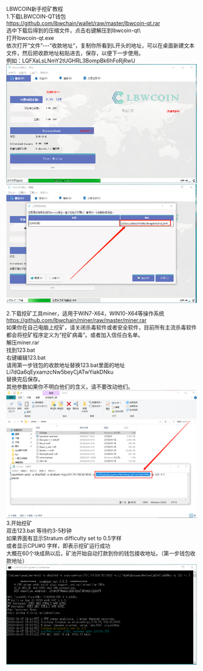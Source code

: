 LBWCOIN新手挖矿教程  
1.下载LBWCOIN-QT钱包  
https://github.com/lbwchain/wallet/raw/master/lbwcoin-qt.rar  
选中下载后得到的压缩文件，点击右键解压到lbwcoin-qt\  
打开lbwcoin-qt.exe  
依次打开“文件”---“收款地址”，复制你所看到L开头的地址，可以在桌面新建文本文件，然后把收款地址粘贴进去，保存，以便下一步使用。  
例如：LQFXaLsLNmY2tUGHRL3BompBk6hFoRjRwU  
![Image](https://github.com/lbwchain/miner/blob/master/wallet-1.png)
![Image](https://github.com/lbwchain/miner/blob/master/wallet-2.png)  
  
2.下载挖矿工具miner，适用于WIN7-X64，WIN10-X64等操作系统  
https://github.com/lbwchain/miner/raw/master/miner.rar  
如果你在自己电脑上挖矿，请关闭杀毒软件或者安全软件，目前所有主流杀毒软件都会将挖矿程序定义为“挖矿病毒”。或者加入信任白名单。  
解压miner.rar  
找到123.bat  
右键编辑123.bat  
请用第一步钱包的收款地址替换123.bat里面的地址  
Li7dQa6qEyxamzcNw5beyCjATwYiakDNku  
替换完后保存。  
其他参数如果你不明白他们的含义，请不要改动他们。  
![Image](https://github.com/lbwchain/miner/blob/master/minerlbw684.png)  
3.开始挖矿  
双击123.bat 等待约3-5秒钟  
如果界面有显示Stratum difficulty set to 0.5字样  
或者显示CPU#0 字样，即表示挖矿运行成功  
大概在60个块成熟以后，矿池开始自动打款到你的钱包接收地址。（第一步钱包收款地址）  
![Image](https://github.com/lbwchain/miner/blob/master/miner_status.png)  
